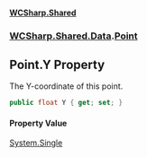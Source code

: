 #### [WCSharp.Shared](README.md 'README')
### [WCSharp.Shared.Data](WCSharp.Shared.Data.md 'WCSharp.Shared.Data').[Point](WCSharp.Shared.Data.Point.md 'WCSharp.Shared.Data.Point')

## Point.Y Property

The Y-coordinate of this point.

```csharp
public float Y { get; set; }
```

#### Property Value
[System.Single](https://docs.microsoft.com/en-us/dotnet/api/System.Single 'System.Single')